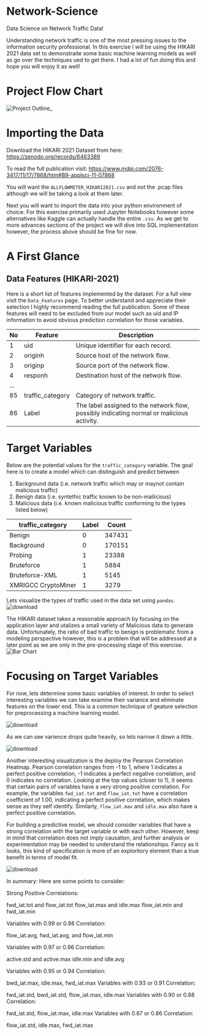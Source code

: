 # Network-Science
Data Science on Network Traffic Data!

Understanding network traffic is one of the most pressing issues to the information security professional. In this exercise I will be using the HIKARI 2021 data set to demonstraite some basic machine learning models as well as go over the techniques ued to get there. I had a lot of fun doing this and hope you will enjoy it as well!

# Project Flow Chart
![Project Outline_](https://github.com/tngos17/Network-Science/assets/64931318/f4348a9c-994c-493e-8d2d-81bbbf08275d)

# Importing the Data
Download the HIKARI 2021 Dataset from here: https://zenodo.org/records/6463389

To read the full publication visit: https://www.mdpi.com/2076-3417/11/17/7868/htm#B9-applsci-11-07868

You will want the `ALLFLOWMETER_HIKARI2021.csv` and not the .pcap files although we will be taking a look at them later.

Next you will want to import the data into your python environment of choice. For this exercise primarily used Jupyter Notebooks however some alternatives like Kaggle can actually handle the entire `.csv`. As we get to more advances sections of the project we will dive into SQL implementation however, the process above should be fine for now.

# A First Glance 

## Data Features (HIKARI-2021)
Here is a short list of features implemented by the dataset. For a full view visit the `Data_Features` page. To better understand and appreciate their selection I highly recommend reading the full publication. Some of these features will need to be excluded from our model such as uid and IP information to avoid obvious prediction correlation for those variables.

| No  | Feature                        | Description                                         |
|----|--------------------------------|-----------------------------------------------------|
| 1  | uid                            | Unique identifier for each record.                   |
| 2  | originh                        | Source host of the network flow.                     |
| 3  | originp                        | Source port of the network flow.                     |
| 4  | responh                         | Destination host of the network flow.                |
| ...|  | | |
| 85 | traffic_category                | Category of network traffic.                       |
| 86 | Label                           | The label assigned to the network flow, possibly indicating normal or malicious activity.|

# Target Variables

Below are the potential values for the `traffic_category` variable. The goal here is to create a model which can distinguish and predict between 
1. Background data (i.e. network traffic which may or maynot contain malicious traffic)
2. Benign data (i.e. syntethic traffic known to be non-mailicious)
3. Malicious data (i.e. known malicious traffic conforming to the types listed below)

| traffic_category    | Label | Count  |
| ------------------- | ----- | ------ |
| Benign              | 0     | 347431 |
| Background          | 0     | 170151 |
| Probing             | 1     | 23388  |
| Bruteforce          | 1     | 5884   |
| Bruteforce-XML      | 1     | 5145   |
| XMRIGCC CryptoMiner | 1     | 3279   |

Lets visualize the types of traffic used in the data set using `pandas`.
![download](https://github.com/tngos17/Network-Science/assets/64931318/af6001bc-ca25-4cd4-b377-77a5452d8fc5)

The HIKARI dataset takes a reasonable approach by focusing on the application layer and utalizes a small variety of Malicious data to generate data. Unfortunately, the ratio of bad traffic to benign is problematic from a modeling perspective however, this is a problem that will be addressed at a later point as we are only in the pre-processing stage of this exercise.
![Bar Chart](https://github.com/tngos17/Network-Science/assets/64931318/8f1301f4-dea8-4104-a1f0-a1533da6952d)


# Focusing on Target Variables

For now, lets determine some basic variables of interest. In order to select interesting variables we can take examine their variance and eliminate features on the lower end. This is a common technique of geature selection for preprocessing a machine learning model.

![download](https://github.com/tngos17/Network-Science/assets/64931318/bd78a255-34b8-4ba1-a858-e521fbb62c9f)

As we can see varience drops quite heavily, so lets narrow it down a little. 

![download](https://github.com/tngos17/Network-Science/assets/64931318/0eb4db1f-bb10-472d-befe-eb9e57b478bd)

Another interesting visualization is the deploy the Pearson Correlation Heatmap. Pearson correlation ranges from -1 to 1, where 1 indicates a perfect positive correlation, -1 indicates a perfect negative correlation, and 0 indicates no correlation. Looking at the top values (closer to 1), it seems that certain pairs of variables have a very strong positive correlation. For example, the variables `fwd_iat.tot` and `flow_iat.tot` have a correlation coefficient of 1.00, indicating a perfect positive correlation, which makes sense as they self identify. Similarly, `flow_iat.max` and `idle.max` also have a perfect positive correlation.

For building a predictive model, we should consider variables that have a strong correlation with the target variable or with each other. However, keep in mind that correlation does not imply causation, and further analysis or experimentation may be needed to understand the relationships. Fancy as it looks, this kind of specification is more of an exploritory element than a true benefit in terms of model fit.

![download](https://github.com/tngos17/Network-Science/assets/64931318/17bfadfc-f321-4931-a593-d065d9b6a1d8)

In summary:
Here are some points to consider:

Strong Positive Correlations:
 
  fwd_iat.tot and flow_iat.tot
  flow_iat.max and idle.max
  flow_iat.min and fwd_iat.min
  
Variables with 0.99 or 0.98 Correlation:

  flow_iat.avg, fwd_iat.avg, and flow_iat.min
  
Variables with 0.97 or 0.96 Correlation:

  active.std and active.max
  idle.min and idle.avg
  
Variables with 0.95 or 0.94 Correlation:

bwd_iat.max, idle.max, fwd_iat.max
Variables with 0.93 or 0.91 Correlation:

fwd_iat.std, bwd_iat.std, flow_iat.max, idle.max
Variables with 0.90 or 0.88 Correlation:

fwd_iat.std, flow_iat.max, idle.max
Variables with 0.87 or 0.86 Correlation:

flow_iat.std, idle.max, fwd_iat.max

